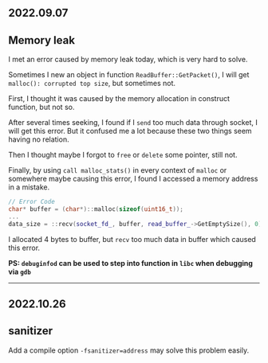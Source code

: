 2022.09.07
---

## Memory leak

I met an error caused by memory leak today, which is very hard to solve. 

Sometimes I new an object in function `ReadBuffer::GetPacket()`, I will get `malloc(): corrupted top size`, but sometimes not.

First, I thought it was caused by the memory allocation in construct function, but not so.

After several times seeking, I found if I `send` too much data through socket, I will get this error. But it confused me a lot because these two things seem having no relation.

Then I thought maybe I forgot to `free` or `delete` some pointer, still not.

Finally, by using `call malloc_stats()` in every context of `malloc` or somewhere maybe causing this error, I found I accessed a memory address in a mistake.

```c++
// Error Code
char* buffer = (char*)::malloc(sizeof(uint16_t));
...
data_size = ::recv(socket_fd_, buffer, read_buffer_->GetEmptySize(), 0);
```

I allocated 4 bytes to buffer, but `recv` too much data in buffer which caused this error.

**PS: `debuginfod` can be used to step into function in `libc` when debugging via `gdb`**

---
2022.10.26
---

## sanitizer

Add a compile option `-fsanitizer=address` may solve this problem easily.